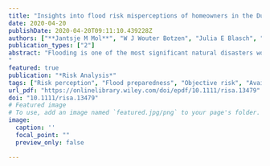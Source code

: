 ```yaml
---
title: "Insights into flood risk misperceptions of homeowners in the Dutch river delta"
date: 2020-04-20
publishDate: 2020-04-20T09:11:10.439228Z
authors: ["**Jantsje M Mol**", "W J Wouter Botzen", "Julia E Blasch", "Hans de Moel"]
publication_types: ["2"]
abstract: "Flooding is one of the most significant natural disasters worldwide. Nevertheless, voluntary take-up of individual damage reduction measures is low. A potential explanation is that flood risk perceptions of individual homeowners are below objective estimates of flood risk, which may imply that they underestimate the flood risk and the damage that can be avoided by damage reduction measures. The aim of this paper is to assess possible flood risk misperceptions of floodplain residents in the Netherlands, and to offer insights into factors that are related with under- or overestimation of perceived flood risk. We analyzed survey data of 1848 homeowners in the Dutch river delta and examine how perceptions of flood probability and damage relate to objective risk assessments, such as safety standards of dikes, as well as heuristics, including the availability heuristic and the affect heuristic. Results show that many Dutch floodplain inhabitants significantly overestimate the probability, but underestimate the maximum expected water level of a flood. We further observe that many respondents apply the availability heuristic.
"
featured: true
publication: "*Risk Analysis*"
tags: ["Risk perception", "Flood preparedness", "Objective risk", "Availability heuristic", "Affect heuristic"]
url_pdf: "https://onlinelibrary.wiley.com/doi/epdf/10.1111/risa.13479"
doi: "10.1111/risa.13479"
# Featured image
# To use, add an image named `featured.jpg/png` to your page's folder. 
image:
  caption: ''
  focal_point: ""
  preview_only: false

---
```


